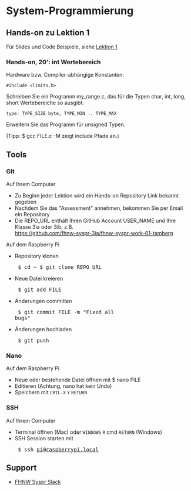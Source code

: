 # System-Programmierung
## Hands-on zu Lektion 1
Für Slides und Code Beispiele, siehe [Lektion 1](../../../fhnw-syspr/blob/master/01/README.md)

### Hands-on, 20': int Wertebereich
Hardware bzw. Compiler-abhängige Konstanten:

    #include <limits.h>

Schreiben Sie ein Programm my_range.c, das für die Typen char, int, long, short Wertebereiche so ausgibt:

    type: TYPE_SIZE byte, TYPE_MIN .. TYPE_MAX

Erweitern Sie das Programm für unsigned Typen.

(Tipp: $ gcc FILE.c -M zeigt include Pfade an.)

## Tools
### Git
Auf Ihrem Computer
* Zu Beginn jeder Lektion wird ein Hands-on Repository Link bekannt gegeben
* Nachdem Sie das "Assessment" annehmen, bekommen Sie per Email ein Repository
* Die REPO_URL enthält Ihren GitHub Account USER_NAME und Ihre Klasse 3ia oder 3ib, z.B.<br/>
            https://github.com/fhnw-syspr-3ia/fhnw-syspr-work-01-tamberg

Auf dem Raspberry Pi
* Repository klonen<pre>
    $ cd ~
    $ git clone REPO_URL</pre>
* Neue Datei kreieren<pre>
    $ git add FILE</pre>
* Änderungen committen<pre>
    $ git commit FILE -m "Fixed all bugs"</pre>
* Änderungen hochladen<pre>
    $ git push</pre>

### Nano
Auf dem Raspberry Pi
* Neue oder bestehende Datei öffnen mit $ nano FILE
* Editieren (Achtung, nano hat kein Undo)
* Speichern mit `CRTL-X` `Y` `RETURN`

### SSH
Auf Ihrem Computer
* Terminal öffnen (Mac) oder `WINDOWS` `R` cmd `RETURN` (Windows)
* SSH Session starten mit<pre>
    $ ssh pi@raspberrypi.local</pre>

## Support
- [FHNW Syspr Slack](https://fhnw-syspr.slack.com/)
